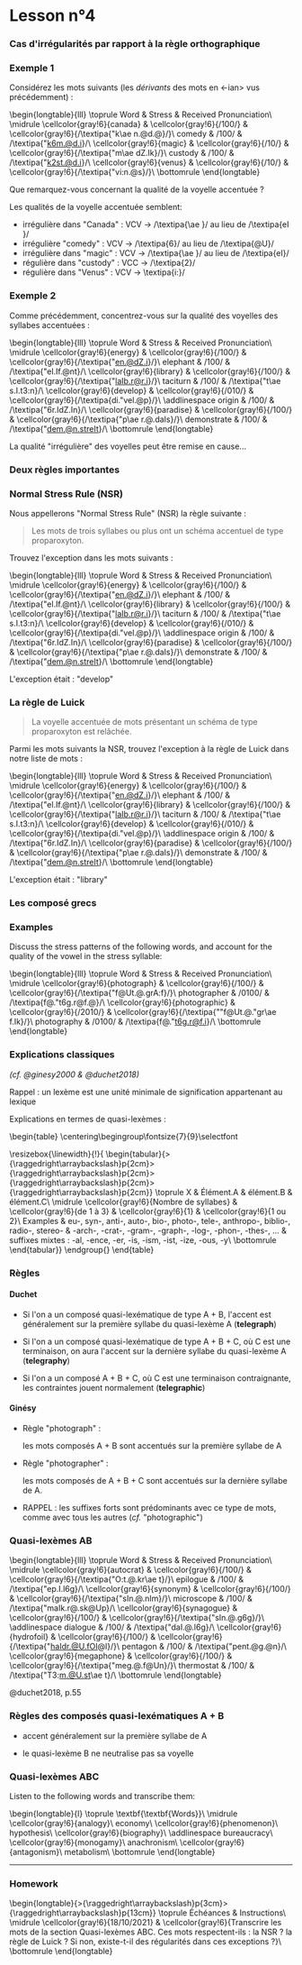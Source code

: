 # Lesson n°4



### Cas d'irrégularités par rapport à la règle orthographique

### Exemple 1

Considérez les mots suivants (les *dérivants* des mots en <-ian> vus précédemment) :


\begin{longtable}{lll}
\toprule
Word & Stress & Received Pronunciation\\
\midrule
\cellcolor{gray!6}{canada} & \cellcolor{gray!6}{/100/} & \cellcolor{gray!6}{/\textipa{"k\ae n.@d.@}/}\\
comedy & /100/ & /\textipa{"k6m.@d.i}/\\
\cellcolor{gray!6}{magic} & \cellcolor{gray!6}{/10/} & \cellcolor{gray!6}{/\textipa{"m\ae dZ.Ik}/}\\
custody & /100/ & /\textipa{"k2st.@d.i}/\\
\cellcolor{gray!6}{venus} & \cellcolor{gray!6}{/10/} & \cellcolor{gray!6}{/\textipa{"vi:n.@s}/}\\
\bottomrule
\end{longtable}

Que remarquez-vous concernant la qualité de la voyelle accentuée ?



Les qualités de la voyelle accentuée semblent:
 
* irrégulière dans "Canada" : VCV $\rightarrow$ /\textipa{\ae }/ au lieu de /\textipa{eI
  }/ 
* irrégulière "comedy" : VCV $\rightarrow$  /\textipa{6}/ au lieu de /\textipa{@U}/ 
* irrégulière dans "magic" : VCV $\rightarrow$  /\textipa{\ae }/ au lieu de /\textipa{eI}/ 
* régulière dans "custody" : VCC $\rightarrow$  /\textipa{2}/ 
* régulière dans "Venus" : VCV $\rightarrow$  \textipa{i:}/ 
 


### Exemple 2

Comme précédemment,  concentrez-vous sur la qualité des voyelles des syllabes accentuées :

\begin{longtable}{lll}
\toprule
Word & Stress & Received Pronunciation\\
\midrule
\cellcolor{gray!6}{energy} & \cellcolor{gray!6}{/100/} & \cellcolor{gray!6}{/\textipa{"en.@dZ.i}/}\\
elephant & /100/ & /\textipa{"el.If.@nt}/\\
\cellcolor{gray!6}{library} & \cellcolor{gray!6}{/100/} & \cellcolor{gray!6}{/\textipa{"laIb.r@r.i}/}\\
taciturn & /100/ & /\textipa{"t\ae s.I.t3:n}/\\
\cellcolor{gray!6}{develop} & \cellcolor{gray!6}{/010/} & \cellcolor{gray!6}{/\textipa{di."vel.@p}/}\\
\addlinespace
origin & /100/ & /\textipa{"6r.IdZ.In}/\\
\cellcolor{gray!6}{paradise} & \cellcolor{gray!6}{/100/} & \cellcolor{gray!6}{/\textipa{"p\ae r.@.daIs}/}\\
demonstrate & /100/ & /\textipa{"dem.@n.streIt}/\\
\bottomrule
\end{longtable}

La qualité "irrégulière" des voyelles peut être remise en cause...


 
### Deux règles importantes

### Normal Stress Rule (NSR)

Nous appellerons "Normal Stress Rule" (NSR) la règle suivante :

> Les mots de trois syllabes ou plus ont un schéma accentuel de type proparoxyton.



Trouvez l'exception dans les mots suivants :
 

\begin{longtable}{lll}
\toprule
Word & Stress & Received Pronunciation\\
\midrule
\cellcolor{gray!6}{energy} & \cellcolor{gray!6}{/100/} & \cellcolor{gray!6}{/\textipa{"en.@dZ.i}/}\\
elephant & /100/ & /\textipa{"el.If.@nt}/\\
\cellcolor{gray!6}{library} & \cellcolor{gray!6}{/100/} & \cellcolor{gray!6}{/\textipa{"laIb.r@r.i}/}\\
taciturn & /100/ & /\textipa{"t\ae s.I.t3:n}/\\
\cellcolor{gray!6}{develop} & \cellcolor{gray!6}{/010/} & \cellcolor{gray!6}{/\textipa{di."vel.@p}/}\\
\addlinespace
origin & /100/ & /\textipa{"6r.IdZ.In}/\\
\cellcolor{gray!6}{paradise} & \cellcolor{gray!6}{/100/} & \cellcolor{gray!6}{/\textipa{"p\ae r.@.daIs}/}\\
demonstrate & /100/ & /\textipa{"dem.@n.streIt}/\\
\bottomrule
\end{longtable}



L'exception était : "develop"
 


### La règle de Luick

> La voyelle accentuée de mots présentant un schéma de type proparoxyton est relâchée.



Parmi les mots suivants la NSR, trouvez l'exception à la règle de Luick dans notre liste de mots :
 

\begin{longtable}{lll}
\toprule
Word & Stress & Received Pronunciation\\
\midrule
\cellcolor{gray!6}{energy} & \cellcolor{gray!6}{/100/} & \cellcolor{gray!6}{/\textipa{"en.@dZ.i}/}\\
elephant & /100/ & /\textipa{"el.If.@nt}/\\
\cellcolor{gray!6}{library} & \cellcolor{gray!6}{/100/} & \cellcolor{gray!6}{/\textipa{"laIb.r@r.i}/}\\
taciturn & /100/ & /\textipa{"t\ae s.I.t3:n}/\\
\cellcolor{gray!6}{develop} & \cellcolor{gray!6}{/010/} & \cellcolor{gray!6}{/\textipa{di."vel.@p}/}\\
\addlinespace
origin & /100/ & /\textipa{"6r.IdZ.In}/\\
\cellcolor{gray!6}{paradise} & \cellcolor{gray!6}{/100/} & \cellcolor{gray!6}{/\textipa{"p\ae r.@.daIs}/}\\
demonstrate & /100/ & /\textipa{"dem.@n.streIt}/\\
\bottomrule
\end{longtable}



L'exception était : "library"



### Les composé grecs

### Examples

Discuss the stress patterns of the following words, and account for the quality of the 
vowel in the stress syllable:


\begin{longtable}{lll}
\toprule
Word & Stress & Received Pronunciation\\
\midrule
\cellcolor{gray!6}{photograph} & \cellcolor{gray!6}{/100/} & \cellcolor{gray!6}{/\textipa{"f@Ut.@.grA:f}/}\\
photographer & /0100/ & /\textipa{f@."t6g.r@f.@}/\\
\cellcolor{gray!6}{photographic} & \cellcolor{gray!6}{/2010/} & \cellcolor{gray!6}{/\textipa{""f@Ut.@."gr\ae f.Ik}/}\\
photography & /0100/ & /\textipa{f@."t6g.r@f.i}/\\
\bottomrule
\end{longtable}



### Explications classiques 

*(cf. @ginesy2000 & @duchet2018)*

Rappel : un lexème est une unité minimale de signification appartenant au lexique

Explications en termes de quasi-lexèmes :



\begin{table}
\centering\begingroup\fontsize{7}{9}\selectfont

\resizebox{\linewidth}{!}{
\begin{tabular}{>{\raggedright\arraybackslash}p{2cm}>{\raggedright\arraybackslash}p{2cm}>{\raggedright\arraybackslash}p{2cm}>{\raggedright\arraybackslash}p{2cm}}
\toprule
X & Élément.A & élément.B & élément.C\\
\midrule
\cellcolor{gray!6}{Nombre de syllabes} & \cellcolor{gray!6}{de 1 à 3} & \cellcolor{gray!6}{1} & \cellcolor{gray!6}{1 ou 2}\\
Examples & eu-, syn-, anti-, auto-, bio-, photo-, tele-, anthropo-, biblio-, radio-, stereo- & -arch-, -crat-, -gram-, -graph-, -log-, -phon-, -thes-, ... & suffixes mixtes : -al, -ence, -er, -is, -ism, -ist, -ize, -ous, -y\\
\bottomrule
\end{tabular}}
\endgroup{}
\end{table}



### Règles 

#### Duchet

* Si l'on a un composé quasi-lexématique de type A + B, l'accent est généralement sur la première syllabe du quasi-lexème A (**telegraph**)

* Si l'on a un composé quasi-lexématique de type A + B + C, où C est une terminaison, on aura l'accent sur la dernière syllabe du quasi-lexème A (**telegraphy**)

* Si l'on a un composé A + B + C, où C est une terminaison contraignante, les contraintes jouent normalement (**telegraphic**)



#### Ginésy

* Règle "photograph" :

  les mots composés A + B sont accentués sur la première syllabe de A

* Règle "photographer" :

  les mots composés de A + B + C sont accentués sur la dernière syllabe de A.

* RAPPEL : les suffixes forts sont prédominants avec ce type de mots, comme avec tous les autres (*cf.* "photographic")



### Quasi-lexèmes AB


\begin{longtable}{lll}
\toprule
Word & Stress & Received Pronunciation\\
\midrule
\cellcolor{gray!6}{autocrat} & \cellcolor{gray!6}{/100/} & \cellcolor{gray!6}{/\textipa{"O:t.@.kr\ae t}/}\\
epilogue & /100/ & /\textipa{"ep.I.l6g}/\\
\cellcolor{gray!6}{synonym} & \cellcolor{gray!6}{/100/} & \cellcolor{gray!6}{/\textipa{"sIn.@.nIm}/}\\
microscope & /100/ & /\textipa{"maIk.r@.sk@Up}/\\
\cellcolor{gray!6}{synagogue} & \cellcolor{gray!6}{/100/} & \cellcolor{gray!6}{/\textipa{"sIn.@.g6g}/}\\
\addlinespace
dialogue & /100/ & /\textipa{"daI.@.l6g}/\\
\cellcolor{gray!6}{hydrofoil} & \cellcolor{gray!6}{/100/} & \cellcolor{gray!6}{/\textipa{"haIdr.@U.fOI@l}/}\\
pentagon & /100/ & /\textipa{"pent.@g.@n}/\\
\cellcolor{gray!6}{megaphone} & \cellcolor{gray!6}{/100/} & \cellcolor{gray!6}{/\textipa{"meg.@.f@Un}/}\\
thermostat & /100/ & /\textipa{"T3:m.@U.st\ae t}/\\
\bottomrule
\end{longtable}



@duchet2018, p.55

### Règles des composés quasi-lexématiques A + B

* accent généralement sur la première syllabe de A

* le quasi-lexème B ne neutralise pas sa voyelle



### Quasi-lexèmes ABC

Listen to the following words and transcribe them:



 
\begin{longtable}{l}
\toprule
\textbf{\textbf{Words}}\\
\midrule
\cellcolor{gray!6}{analogy}\\
economy\\
\cellcolor{gray!6}{phenomenon}\\
hypothesis\\
\cellcolor{gray!6}{biography}\\
\addlinespace
bureaucracy\\
\cellcolor{gray!6}{monogamy}\\
anachronism\\
\cellcolor{gray!6}{antagonism}\\
metabolism\\
\bottomrule
\end{longtable} 

---

### Homework


\begin{longtable}{>{\raggedright\arraybackslash}p{3cm}>{\raggedright\arraybackslash}p{13cm}}
\toprule
Échéances & Instructions\\
\midrule
\cellcolor{gray!6}{18/10/2021} & \cellcolor{gray!6}{Transcrire les mots de la section Quasi-lexèmes ABC. Ces mots respectent-ils : la NSR ? la règle de Luick ? Si non, existe-t-il des régularités dans ces exceptions ?}\\
\bottomrule
\end{longtable}
